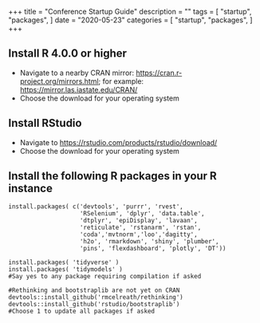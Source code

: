 +++
title = "Conference Startup Guide"
description = ""
tags = [
    "startup",
    "packages",
    ]
date = "2020-05-23"
categories = [
    "startup",
    "packages",
]
+++

## Install R 4.0.0 or higher
 - Navigate to a nearby CRAN mirror: https://cran.r-project.org/mirrors.html; for example: https://mirror.las.iastate.edu/CRAN/
 - Choose the download for your operating system
  
## Install RStudio
  - Navigate to https://rstudio.com/products/rstudio/download/
  - Choose the download for your operating system

## Install the following R packages in your R instance
```{r eval=FALSE}
install.packages( c('devtools', 'purrr', 'rvest', 
                    'RSelenium', 'dplyr', 'data.table', 
                    'dtplyr', 'epiDisplay', 'lavaan',
                    'reticulate', 'rstanarm', 'rstan',
                    'coda','mvtnorm','loo','dagitty',
                    'h2o', 'rmarkdown', 'shiny', 'plumber', 
                    'pins', 'flexdashboard', 'plotly', 'DT'))

install.packages( 'tidyverse' )
install.packages( 'tidymodels' ) 
#Say yes to any package requiring compilation if asked

#Rethinking and bootstraplib are not yet on CRAN
devtools::install_github('rmcelreath/rethinking')
devtools::install_github('rstudio/bootstraplib') 
#Choose 1 to update all packages if asked
```